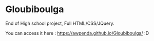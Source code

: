 # Gloubiboulga

End of High school project, Full HTML/CSS/JQuery.

You can access it here : https://awpenda.github.io/Gloubiboulga/ :D
